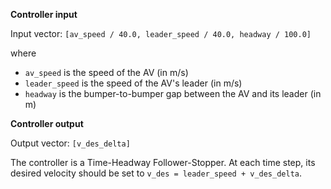 **Controller input**

Input vector: `[av_speed / 40.0, leader_speed / 40.0, headway / 100.0]`

where

- `av_speed` is the speed of the AV (in m/s)
- `leader_speed` is the speed of the AV's leader (in m/s)
- `headway` is the bumper-to-bumper gap between the AV and its leader (in m)

**Controller output**

Output vector: `[v_des_delta]`

The controller is a Time-Headway Follower-Stopper.
At each time step, its desired velocity should be set to `v_des = leader_speed + v_des_delta`.